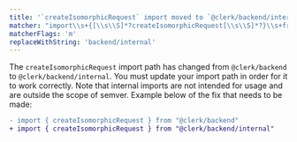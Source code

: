 ```yaml
---
title: '`createIsomorphicRequest` import moved to `@clerk/backend/internal`'
matcher: "import\\s+{[\\s\\S]*?createIsomorphicRequest[\\s\\S]*?}\\s+from\\s+['\"]@clerk\\/(backend)['\"]"
matcherFlags: 'm'
replaceWithString: 'backend/internal'
---
```


The `createIsomorphicRequest` import path has changed from `@clerk/backend` to `@clerk/backend/internal`. You must update your import path in order for it to work correctly. Note that internal imports are not intended for usage and are outside the scope of semver. Example below of the fix that needs to be made:

```diff
- import { createIsomorphicRequest } from "@clerk/backend"
+ import { createIsomorphicRequest } from "@clerk/backend/internal"
```
